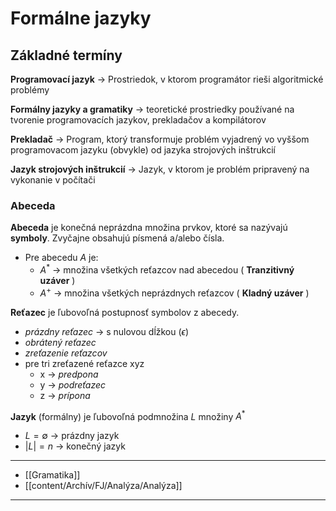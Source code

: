 # Formálne jazyky
## Základné termíny
**Programovací jazyk** -> Prostriedok, v ktorom programátor rieši algoritmické problémy

**Formálny jazyky a gramatiky** -> teoretické prostriedky používané na tvorenie programovacích jazykov, prekladačov a kompilátorov

**Prekladač** -> Program, ktorý transformuje problém vyjadrený vo vyššom programovacom jazyku (obvykle) od jazyka strojových inštrukcií

**Jazyk strojových inštrukcií** -> Jazyk, v ktorom je problém pripravený na vykonanie v počítači

### Abeceda

**Abeceda** je konečná neprázdna množina prvkov, ktoré sa nazývajú **symboly**. Zvyčajne obsahujú písmená a/alebo čísla.
- Pre abecedu $A$ je:
	-  $A^*$ -> množina všetkých reťazcov nad abecedou ( **Tranzitivný uzáver** )
	-  $A^+$ -> množina všetkých neprázdnych reťazcov ( **Kladný uzáver** )

**Reťazec** je ľubovoľná postupnosť symbolov z abecedy.
- *prázdny reťazec* -> s nulovou dĺžkou ($\epsilon$)
- *obrátený reťazec*
- *zreťazenie reťazcov*
- pre tri zreťazené reťazce xyz
	- x -> *predpona*
	- y -> *podreťazec*
	- z -> *prípona*

**Jazyk** (formálny) je ľubovoľná podmnožina $L$ množiny $A^*$	
- $L = \emptyset$ -> prázdny jazyk
- $|L| = n$ -> konečný jazyk

---
- [[Gramatika]]
- [[content/Archív/FJ/Analýza/Analýza]]
---